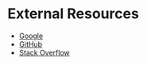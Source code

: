 # External Resources

- [Google](https://google.com)
- [GitHub](https://github.com)
- [Stack Overflow](https://stackoverflow.com)